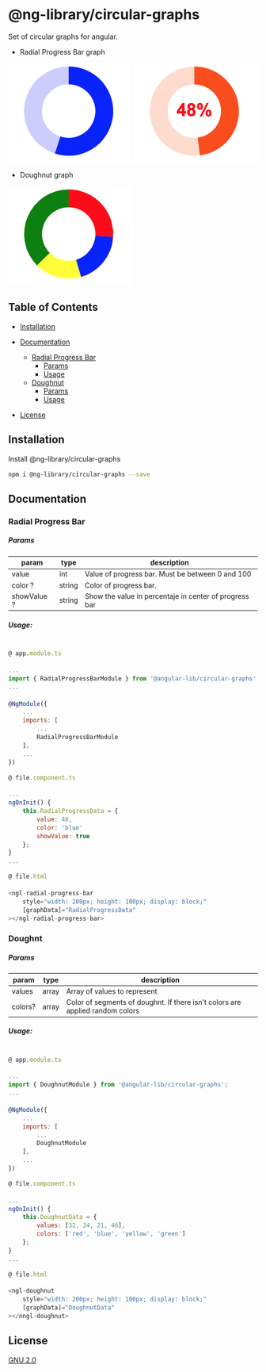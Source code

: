 
# @ng-library/circular-graphs

Set of circular graphs for angular.

- Radial Progress Bar graph

![](./images/ProgressBar.png?raw=true) ![](./images/ProgressBar_withText.png?raw=true)

- Doughnut graph

![](./images/Doughnut.png?raw=true)

## Table of Contents

- [Installation](##Installation)
- [Documentation](###Documentation)
    - [Radial Progress Bar](###Radial-progress-bar)
        - [Params](###Params)
        - [Usage](###Usage)
    - [Doughnut](###Doughnt)
        - [Params](###Params)
        - [Usage](###Usage)

- [License](##License)



## Installation
Install @ng-library/circular-graphs

```bash
npm i @ng-library/circular-graphs --save
```

## Documentation

### Radial Progress Bar

##### Params

param       | type     | description
------------|----------|----------------------------------------------------
value       | int      | Value of progress bar. Must be between 0 and 100
color ?     | string   | Color of progress bar.
showValue ? | string   | Show the value in percentaje in center of progress bar


##### Usage:

```javascript

@ app.module.ts

...
import { RadialProgressBarModule } from '@angular-lib/circular-graphs'; 
...

@NgModule({
    ...
    imports: [
        ...
        RadialProgressBarModule
    ],
    ...
})
```
```javascript
@ file.component.ts

...
ngOnInit() {
    this.RadialProgressData = {
        value: 48,
        color: 'blue'
        showValue: true
    };
}
...
```
```javascript
@ file.html

<ngl-radial-progress-bar
    style="width: 200px; height: 100px; display: block;"
    [graphData]="RadialProgressData"
></ngl-radial-progress-bar>
```

### Doughnt

##### Params

param       | type          | description
------------|---------------|----------------------------------------------------
values      | array<int>    | Array of values to represent
colors?     | array<string> | Color of segments of doughnt. If there isn't colors are applied random colors



##### Usage:

```javascript

@ app.module.ts

...
import { DoughnutModule } from '@angular-lib/circular-graphs'; 
...

@NgModule({
    ...
    imports: [
        ...
        DoughnutModule
    ],
    ...
})
```
```javascript
@ file.component.ts

...
ngOnInit() {
    this.DoughnutData = {
        values: [32, 24, 21, 46],
        colors: ['red', 'blue', 'yellow', 'green']
    };
}
...
```
```javascript
@ file.html

<ngl-doughnut
    style="width: 200px; height: 100px; display: block;"
    [graphData]="DoughnutData"
></nngl-doughnut>
```


## License

[GNU 2.0](https://www.gnu.org/licenses/old-licenses/gpl-2.0.html)